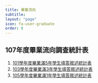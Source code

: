 ```yaml
---
title: 畢業流向
subtitle: 
layout: "page"
icon: fa-user-graduate
order: 8
---
```


## 107年度畢業流向調查統計表

1. [101學年度畢業滿5年學生填答敘述統計表](download/社會發展研究所105畢一.xlsx)
2. [103學年度畢業滿3年學生填答敘述統計表](download/社會發展研究所103畢三.xlsx)
3. [105學年度畢業滿1年學生填答敘述統計表](download/社會發展研究所105畢一.xlsx)
